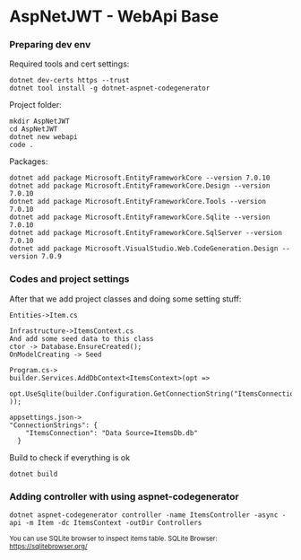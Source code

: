 # AspNetJWT - WebApi Base

### Preparing dev env

Required tools and cert settings:
```
dotnet dev-certs https --trust
dotnet tool install -g dotnet-aspnet-codegenerator
```

Project folder:
```
mkdir AspNetJWT
cd AspNetJWT
dotnet new webapi
code .
```

Packages:
```
dotnet add package Microsoft.EntityFrameworkCore --version 7.0.10
dotnet add package Microsoft.EntityFrameworkCore.Design --version 7.0.10
dotnet add package Microsoft.EntityFrameworkCore.Tools --version 7.0.10
dotnet add package Microsoft.EntityFrameworkCore.Sqlite --version 7.0.10
dotnet add package Microsoft.EntityFrameworkCore.SqlServer --version 7.0.10
dotnet add package Microsoft.VisualStudio.Web.CodeGeneration.Design --version 7.0.9
```

### Codes and project settings
After that we add project classes and doing some setting stuff:
```
Entities->Item.cs

Infrastructure->ItemsContext.cs
And add some seed data to this class
ctor -> Database.EnsureCreated(); 
OnModelCreating -> Seed

Program.cs->
builder.Services.AddDbContext<ItemsContext>(opt => 
    opt.UseSqlite(builder.Configuration.GetConnectionString("ItemsConnection")  ));

appsettings.json->
"ConnectionStrings": {
    "ItemsConnection": "Data Source=ItemsDb.db"
  }
```
Build to check if everything is ok
```
dotnet build
```

### Adding controller with using aspnet-codegenerator
```
dotnet aspnet-codegenerator controller -name ItemsController -async -api -m Item -dc ItemsContext -outDir Controllers
```



<sub>You can use SQLite browser to inspect items table. SQLite Browser: https://sqlitebrowser.org/</sub>

